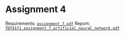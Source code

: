# Assignment 4

Requirements: [`assignment_7.pdf`](assignment_7.pdf)
Report: [`TDT4171_assignment_7_artificial_neural_network.pdf`](TDT4171_assignment_7_artificial_neural_network.pdf)